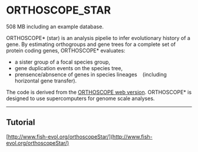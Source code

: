 # ORTHOSCOPE_STAR    

508 MB including an example database.   

ORTHOSCOPE* (star) is an analysis pipelie to infer evolutionary history of a gene. By estimating orthogroups and gene trees for a complete set of protein coding genes, ORTHOSCOPE* evaluates: 

- a sister group of a focal species group,
- gene duplication events on the species tree,
- prensence/abnsence of genes in species lineages 
  (including horizontal gene transfer).   
  
The code is derived from the [ORTHOSCOPE web version](https://github.com/jun-inoue/orthoscope). ORTHOSCOPE* is designed to use supercomputers for genome scale analyses.


---

## Tutorial
[http://www.fish-evol.org/orthoscopeStar/](http://www.fish-evol.org/orthoscopeStar/)


<br />  


